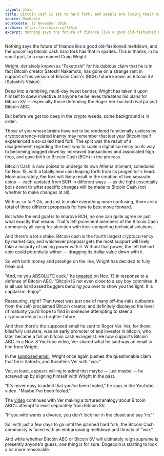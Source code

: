 ```yaml
---
layout: plain
title: Bitcoin Cash is set to hard fork, and people are losing their cool
source: Mashable
sourcedate: 13 November 2018
archive: https://archive.is/TERjn
excerpt: Nothing says the future of finance like a good old-fashioned meltdown...
---
```


Nothing says the future of finance like a good old-fashioned meltdown, and the upcoming bitcoin cash hard fork has that in spades. This is thanks, in no small part, to a man named Craig Wright. 

Wright, derisively known as "Faketoshi" for his dubious claim that he is in fact Bitcoin creator Satoshi Nakamoto, has gone on a strange rant in support of his version of Bitcoin Cash's (BCH) future known as Bitcoin SV (Satoshi’s Vision). 

Deep into a rambling, multi-day tweet bender, Wright has taken it upon himself to spew invective at anyone he believes threatens his plans for Bitcoin SV — especially those defending the Roger Ver-backed rival project Bitcoin ABC. 

But before we get too deep in the crypto weeds, some background is in order. 

Those of you whose brains have yet to be rendered functionally useless by cryptocurrency-related inanity may remember that last year Bitcoin itself experienced a so-called hard fork. The split was the result of a disagreement regarding the best way to scale a digital currency on its way to becoming bogged down by increased transactions and associated high fees, and gave birth to Bitcoin Cash (BCH) in the process. 

Bitcoin Cash is now poised to undergo its own Athena moment, scheduled for Nov. 15, with a totally new coin leaping forth from its progenitor's head. More accurately, the fork will likely result in the creation of two separate coins — each updated from BCH in different ways — as the fight essentially boils down to what specific changes will be made to Bitcoin Cash (not whether to make changes at all). 

With us so far? Oh, and just to make everything more confusing, there are a total of three different proposals for how to best move forward. 

But while the end goal is to improve BCH, no one can quite agree on just what exactly that means. That's left prominent members of the Bitcoin Cash community all vying for attention with their competing technical solutions. 

And there's a lot a stake. Bitcoin cash is the fourth largest cryptocurrency by market cap, and whichever proposal gets the most support will likely take a majority of mining power with it. Without that power, the left behind coin could potentially wither — dragging its dollar value down with it.

So with both money and prestige on the line, Wright has decided to fully freak out. 

"And, no you ABSOLUTE cuck," he [tweeted](https://archive.is/rUNsP) on Nov. 13 in response to a defense of Bitcoin ABC. "Bitcoin IS not even close to a soy boy commitee. It is all use hard assed buggers bending you over to show you the light.  It is capitalism. Enjoy"

Reassuring, right? That tweet was just one of many off-the-rails outbursts from the self-proclaimed Bitcoin creator, and definitely displayed the level of maturity you'd hope to find in someone attempting to steer a cryptocurrency to a brighter future. 

And then there's the supposed email he sent to Roger Ver. Ver, for those blissfully unaware, was an early promoter of and investor in bitcoin, who later became a full on bitcoin cash evangelist. He now supports Bitcoin ABC. In a Nov. 8 YouTube video, Ver shared what he said was an email to him from Wright.

In the [supposed email,](https://makgill.github.io/deryk/bitcoin/humour/abc/) Wright once again pushes the questionable claim that he is Satoshi, and threatens Ver with "war." 

Ver, at least, appears willing to admit that maybe — just maybe — he screwed up by aligning himself with Wright in the past. 

"It's never easy to admit that you've been fooled," he says in the YouTube video. "Maybe I've been fooled." 

The [video](https://youtu.be/rFU1o-0oU7A) continues with Ver making a tortured analogy about Bitcoin ABC's attempt to exist separately from Bitcoin SV.

"If you wife wants a divorce, you don't lock her in the closet and say 'no.'"

So, with just a few days to go until the planned hard fork, the Bitcoin Cash community is faced with an embarrassing meltdown and threats of "war." 

And while whether Bitcoin ABC or Bitcoin SV will ultimately reign supreme is presently anyone's guess, one thing is for sure: Dogecoin is starting to look a lot more reasonable.
